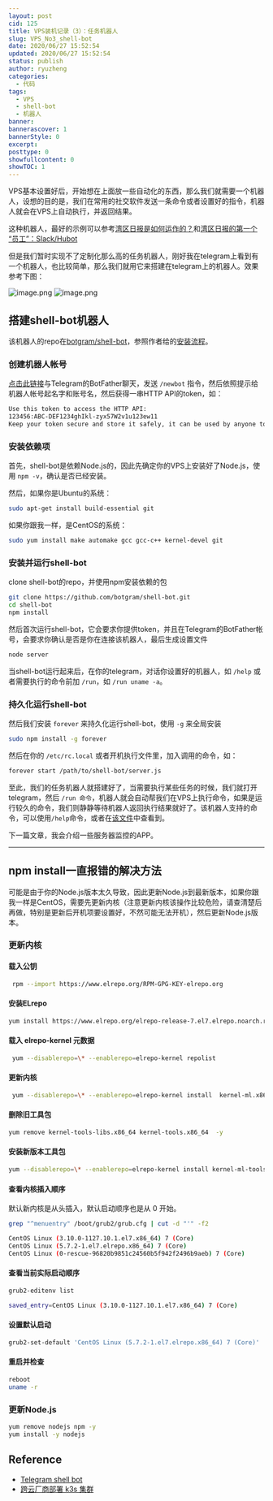 ```yaml
---
layout: post
cid: 125
title: VPS装机记录（3）：任务机器人
slug: VPS_No3_shell-bot
date: 2020/06/27 15:52:54
updated: 2020/06/27 15:52:54
status: publish
author: ryuzheng
categories: 
  - 代码
tags: 
  - VPS
  - shell-bot
  - 机器人
banner: 
bannerascover: 1
bannerStyle: 0
excerpt: 
posttype: 0
showfullcontent: 0
showTOC: 1
---
```



VPS基本设置好后，开始想在上面放一些自动化的东西，那么我们就需要一个机器人，设想的目的是，我们在常用的社交软件发送一条命令或者设置好的指令，机器人就会在VPS上自动执行，并返回结果。

这种机器人，最好的示例可以参考[湾区日报是如何运作的？](./assets/shell-bot_1.png)和[湾区日报的第一个 “员工”：Slack/Hubot](./assets/shell-bot_2.png)

但是我们暂时实现不了定制化那么高的任务机器人，刚好我在telegram上看到有一个机器人，也比较简单，那么我们就用它来搭建在telegram上的机器人。效果参考下图：

![image.png](https://cdn.nlark.com/yuque/0/2020/png/109224/1593243396846-097602c8-7669-4cd8-a2ae-dd5c50a5e814.png#align=left&display=inline&height=296&margin=%5Bobject%20Object%5D&name=image.png&originHeight=591&originWidth=718&size=388133&status=done&style=none&width=359) ![image.png](https://cdn.nlark.com/yuque/0/2020/png/109224/1593243709454-84bd1e23-5788-4638-84d8-cdf05f0c8290.png#align=left&display=inline&height=337&margin=%5Bobject%20Object%5D&name=image.png&originHeight=673&originWidth=548&size=308854&status=done&style=none&width=274)

## 搭建shell-bot机器人

该机器人的repo在[botgram/shell-bot](https://github.com/botgram/shell-bot)，参照作者给的[安装流程](https://jmendeth.com/blog/telegram-shell-bot/)。

### 创建机器人帐号

[点击此链接](https://t.me/BotFather)与Telegram的BotFather聊天，发送 `/newbot` 指令，然后依照提示给机器人帐号起名字和账号名，然后获得一串HTTP API的token，如：

```bash
Use this token to access the HTTP API:
123456:ABC-DEF1234ghIkl-zyx57W2v1u123ew11
Keep your token secure and store it safely, it can be used by anyone to control your bot.
```

### 安装依赖项

首先，shell-bot是依赖Node.js的，因此先确定你的VPS上安装好了Node.js，使用 `npm -v`，确认是否已经安装。

然后，如果你是Ubuntu的系统：

```bash
sudo apt-get install build-essential git
```

如果你跟我一样，是CentOS的系统：

```bash
sudo yum install make automake gcc gcc-c++ kernel-devel git
```

### 安装并运行shell-bot

clone shell-bot的repo，并使用npm安装依赖的包

```bash
git clone https://github.com/botgram/shell-bot.git
cd shell-bot
npm install
```

然后首次运行shell-bot，它会要求你提供token，并且在Telegram的BotFather帐号，会要求你确认是否是你在连接该机器人，最后生成设置文件

```bash
node server
```

当shell-bot运行起来后，在你的telegram，对话你设置好的机器人，如 `/help` 或者需要执行的命令前加 `/run`，如 `/run uname -a`。

### 持久化运行shell-bot

然后我们安装 `forever` 来持久化运行shell-bot，使用 `-g` 来全局安装

```bash
sudo npm install -g forever
```

然后在你的 `/etc/rc.local` 或者开机执行文件里，加入调用的命令，如：

```bash
forever start /path/to/shell-bot/server.js
```

至此，我们的任务机器人就搭建好了，当需要执行某些任务的时候，我们就打开telegram，然后 `/run 命令`，机器人就会自动帮我们在VPS上执行命令，如果是运行较久的命令，我们则静静等待机器人返回执行结果就好了。该机器人支持的命令，可以使用`/help`命令，或者在[该文件](https://github.com/botgram/shell-bot/blob/master/commands.txt)中查看到。

下一篇文章，我会介绍一些服务器监控的APP。

-----

## npm install一直报错的解决方法
 
可能是由于你的Node.js版本太久导致，因此更新Node.js到最新版本，如果你跟我一样是CentOS，需要先更新内核（注意更新内核该操作比较危险，请查清楚后再做，特别是更新后开机项要设置好，不然可能无法开机），然后更新Node.js版本。

### 更新内核

#### 载入公钥

```bash
 rpm --import https://www.elrepo.org/RPM-GPG-KEY-elrepo.org
```

#### 安装ELrepo

```bash
yum install https://www.elrepo.org/elrepo-release-7.el7.elrepo.noarch.rpm # CentOS 7，其他版本不一样
```

#### 载入 elrepo-kernel 元数据

```bash
 yum --disablerepo=\* --enablerepo=elrepo-kernel repolist
```

#### 更新内核

```bash
 yum --disablerepo=\* --enablerepo=elrepo-kernel install  kernel-ml.x86_64  -y
```

#### 删除旧工具包

```bash
yum remove kernel-tools-libs.x86_64 kernel-tools.x86_64  -y
```

#### 安装新版本工具包

```bash
yum --disablerepo=\* --enablerepo=elrepo-kernel install kernel-ml-tools kernel-ml-devel kernel-ml-headers -y
```

#### 查看内核插入顺序

默认新内核是从头插入，默认启动顺序也是从 0 开始。

```bash
grep "^menuentry" /boot/grub2/grub.cfg | cut -d "'" -f2

CentOS Linux (3.10.0-1127.10.1.el7.x86_64) 7 (Core)
CentOS Linux (5.7.2-1.el7.elrepo.x86_64) 7 (Core)
CentOS Linux (0-rescue-96820b9851c24560b5f942f2496b9aeb) 7 (Core)
```

#### 查看当前实际启动顺序

```bash
grub2-editenv list

saved_entry=CentOS Linux (3.10.0-1127.10.1.el7.x86_64) 7 (Core)
```

#### 设置默认启动

```bash
grub2-set-default 'CentOS Linux (5.7.2-1.el7.elrepo.x86_64) 7 (Core)'
```

#### 重启并检查

```bash
reboot
uname -r
```

### 更新Node.js

```bash
yum remove nodejs npm -y
yum install -y nodejs
```

## Reference

- [Telegram shell bot](https://jmendeth.com/blog/telegram-shell-bot/)
- [跨云厂商部署 k3s 集群](https://fuckcloudnative.io/posts/deploy-k3s-cross-public-cloud/#2-%E5%8D%87%E7%BA%A7%E5%86%85%E6%A0%B8)
